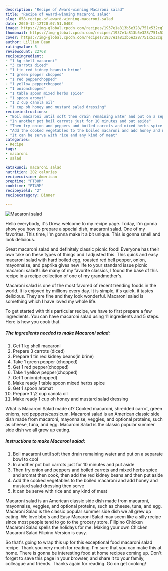 ```yaml
---
description: "Recipe of Award-winning Macaroni salad"
title: "Recipe of Award-winning Macaroni salad"
slug: 658-recipe-of-award-winning-macaroni-salad
date: 2020-12-12T20:07:51.040Z
image: https://img-global.cpcdn.com/recipes/1937e1a813b5e328/751x532cq70/macaroni-salad-recipe-main-photo.jpg
thumbnail: https://img-global.cpcdn.com/recipes/1937e1a813b5e328/751x532cq70/macaroni-salad-recipe-main-photo.jpg
cover: https://img-global.cpcdn.com/recipes/1937e1a813b5e328/751x532cq70/macaroni-salad-recipe-main-photo.jpg
author: Lillian Dean
ratingvalue: 5
reviewcount: 22768
recipeingredient:
- "1 kg shell macaroni"
- "3 carrots diced"
- "1 tin red kidney beansin brine"
- "1 green pepper chopped"
- "1 red pepperchopped"
- "1 yellow pepperchopped"
- "1 onionchopped"
- "1 table spoon mixed herbs spice"
- "1 spoon aromat"
- "1 2 cup canola oil"
- "1 cup oh honey and mustard salad dressing"
recipeinstructions:
- "Boil macaroni until soft then drain remaining water and put on a separate bowl to cool"
- "In another pot boil carrots just for 10 minutes and put aside"
- "Then fry onion and peppers and boiled carrots and mixed herbs spice and aromat then cook, then add the red kidney beans and then put aside"
- "Add the cooked vegetables to the boiled macaroni and add honey and mustard salad dressing then serve"
- "It can be serve with rice and any kind of meat"
categories:
- Recipe
tags:
- macaroni
- salad

katakunci: macaroni salad 
nutrition: 202 calories
recipecuisine: American
preptime: "PT38M"
cooktime: "PT49M"
recipeyield: "2"
recipecategory: Dinner

---
```



![Macaroni salad](https://img-global.cpcdn.com/recipes/1937e1a813b5e328/751x532cq70/macaroni-salad-recipe-main-photo.jpg)

Hello everybody, it's Drew, welcome to my recipe page. Today, I'm gonna show you how to prepare a special dish, macaroni salad. One of my favorites. This time, I'm gonna make it a bit unique. This is gonna smell and look delicious.

Great macaroni salad and definitely classic picnic food! Everyone has their own take on these types of things and I adjusted this. This quick and easy macaroni salad with hard boiled egg, roasted red bell pepper, onion, mayonnaise, and paprika gives new life to your standard issue picnic macaroni salad! Like many of my favorite classics, I found the base of this recipe in a recipe collection of one of my grandmother&#39;s.

Macaroni salad is one of the most favored of recent trending foods in the world. It is enjoyed by millions every day. It is simple, it's quick, it tastes delicious. They are fine and they look wonderful. Macaroni salad is something which I have loved my whole life.


To get started with this particular recipe, we have to first prepare a few ingredients. You can have macaroni salad using 11 ingredients and 5 steps. Here is how you cook that.

<!--inarticleads1-->

##### The ingredients needed to make Macaroni salad:

1. Get 1 kg shell macaroni
1. Prepare 3 carrots (diced)
1. Prepare 1 tin red kidney beans(in brine)
1. Take 1 green pepper (chopped)
1. Get 1 red pepper(chopped)
1. Take 1 yellow pepper(chopped)
1. Get 1 onion(chopped)
1. Make ready 1 table spoon mixed herbs spice
1. Get 1 spoon aromat
1. Prepare 1 \2 cup canola oil
1. Make ready 1 cup oh honey and mustard salad dressing


What is Macaroni Salad made of? Cooked macaroni, shredded carrot, green onions, red peppers/capsicum. Macaroni salad is an American classic side dish made from macaroni, mayonnaise, veggies, and optional proteins, such as cheese, tuna, and egg. Macaroni Salad is the classic popular summer side dish we all grew up eating. 

<!--inarticleads2-->

##### Instructions to make Macaroni salad:

1. Boil macaroni until soft then drain remaining water and put on a separate bowl to cool
1. In another pot boil carrots just for 10 minutes and put aside
1. Then fry onion and peppers and boiled carrots and mixed herbs spice and aromat then cook, then add the red kidney beans and then put aside
1. Add the cooked vegetables to the boiled macaroni and add honey and mustard salad dressing then serve
1. It can be serve with rice and any kind of meat


Macaroni salad is an American classic side dish made from macaroni, mayonnaise, veggies, and optional proteins, such as cheese, tuna, and egg. Macaroni Salad is the classic popular summer side dish we all grew up eating. We love bbq&#39;s and Easy Macaroni Salad may seem like a silly recipe since most people tend to go to the grocery store. Filipino Chicken Macaroni Salad spells the holidays for me. Making your own Chicken Macaroni Salad Filipino Version is easy. 

So that's going to wrap this up for this exceptional food macaroni salad recipe. Thank you very much for reading. I'm sure that you can make this at home. There is gonna be interesting food at home recipes coming up. Don't forget to save this page in your browser, and share it to your family, colleague and friends. Thanks again for reading. Go on get cooking!
